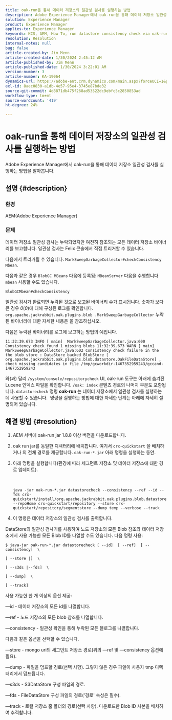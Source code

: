 ```yaml
---
title: oak-run을 통해 데이터 저장소의 일관성 검사를 실행하는 방법
description: Adobe Experience Manager에서 oak-run을 통해 데이터 저장소 일관성 검사를 실행하는 방법을 알아봅니다.
solution: Experience Manager
product: Experience Manager
applies-to: Experience Manager
keywords: KCS, AEM, How To, run datastore consistency check via oak-run, Adobe Experience Manager
resolution: Resolution
internal-notes: null
bug: false
article-created-by: Jim Menn
article-created-date: 1/30/2024 2:45:12 AM
article-published-by: Jim Menn
article-published-date: 1/30/2024 3:22:01 AM
version-number: 3
article-number: KA-19064
dynamics-url: https://adobe-ent.crm.dynamics.com/main.aspx?forceUCI=1&pagetype=entityrecord&etn=knowledgearticle&id=2c0b9c95-19bf-ee11-9079-6045bd006268
exl-id: 8aec0830-a1db-4e57-95e4-3745e87bde32
source-git-commit: 4d8871db475f268ad53522dc9ebfc5c2850853ad
workflow-type: tm+mt
source-wordcount: '419'
ht-degree: 24%

---
```


# oak-run을 통해 데이터 저장소의 일관성 검사를 실행하는 방법


Adobe Experience Manager에서 oak-run을 통해 데이터 저장소 일관성 검사를 실행하는 방법을 알아봅니다.

## 설명 {#description}


### 환경

AEM(Adobe Experience Manager)

### 문제

데이터 저장소 일관성 검사는 누락되었지만 여전히 참조되는 모든 데이터 저장소 바이너리를 보고합니다. 일관성 검사는 Felix 콘솔에서 직접 트리거할 수 있습니다.

다음에서 트리거될 수 있습니다. `MarkSweepGarbageCollector#checkConsistency Mbean`.

다음과 같은 경우 `BlobGC MBeans` 다음에 등록됨: `MBeanServer` 다음을 수행합니다 `mbean` 사용할 수도 있습니다.

`BlobGCMbean#checkConsistency`

일관성 검사가 완료되면 누락된 것으로 보고된 바이너리 수가 표시됩니다. 숫자가 보다 큰 경우 *0*(*0*)에 대해 구성된 로그를 확인합니다. `org.apache.jackrabbit.oak.plugins.blob .MarkSweepGarbageCollector` 누락된 바이너리에 대한 자세한 내용은 을 참조하십시오.

다음은 누락된 바이너리를 로그에 보고하는 방법의 예입니다.




```
11:32:39.673 INFO [ main]  MarkSweepGarbageCollector.java:600 Consistency check found 1 missing blobs 11:32:39.673 WARN [ main]  MarkSweepGarbageCollector.java:602 Consistency check failure in the the blob store : DataStore backed BlobStore [ org.apache.jackrabbit.oak.plugins.blob.datastore.OakFileDataStore] , check missing candidates in file /tmp/gcworkdir-1467352959243/gccand-1467352959243
```




와(과) 달리 `/system/console/repositorycheck` UI, oak-run 도구는 아래에 숨겨진 Lucene 인덱스 파일을 확인합니다. `/oak: index` 콘텐츠 경로의 나머지 부분도 포함됩니다. `datastorecheck` 명령 <b>oak-run </b>는 데이터 저장소에서 일관성 검사를 실행하는 데 사용할 수 있습니다.  명령을 실행하는 방법에 대한 자세한 단계는 아래에 자세히 설명되어 있습니다.


## 해결 방법 {#resolution}


1. AEM 서버에 oak-run jar 1.8.8 이상 버전을 다운로드합니다.
2. oak run jar를 동일한 디렉터리에 배치합니다. 여기서 `crx-quickstart` 을 배치하거나 의 전체 경로를 제공합니다. `oak-run-*.jar` 아래 명령을 실행하는 동안.
3. 아래 명령을 실행합니다(환경에 따라 세그먼트 저장소 및 데이터 저장소에 대한 경로 업데이트).<br><br><br>

   ```
   java -jar oak-run-*.jar datastorecheck --consistency --ref --id --fds crx-quickstart/install/org.apache.jackrabbit.oak.plugins.blob.datastore.FileDataStore.config --repoHome crx-quickstart/repository --store crx-quickstart/repository/segmentstore --dump temp --verbose --track
   ```

4. 이 명령은 데이터 저장소의 일관성 검사를 출력합니다.




DataStore의 일관성 검사기를 사용하여 노드 저장소의 모든 Blob 참조와 데이터 저장소에서 사용 가능한 모든 Blob ID를 나열할 수도 있습니다. 다음 명령 사용:

`$ java-jar oak-run-*.jar datastorecheck [ --id]  [ --ref]  [ --consistency]  \`

`[ --store |]  \`

`[ --s3ds |--fds]  \`

`[ --dump]  \`

`[ --track]`



사용 가능한 한 개 이상의 옵션 제공:

—id - 데이터 저장소의 모든 id를 나열합니다.

—ref - 노드 저장소의 모든 blob 참조를 나열합니다.

—consistency - 일관성 확인을 통해 누락된 모든 블로그를 나열합니다.



다음과 같은 옵션을 선택할 수 있습니다.

—store - mongo uri의 세그먼트 저장소 경로(위의 —ref 및 —consistency 옵션에 필요).

—dump - 파일을 덤프할 경로(선택 사항). 그렇지 않은 경우 파일이 사용자 tmp 디렉터리에서 덤프됩니다.

—s3ds - S3DataStore 구성 파일의 경로.

—fds - FileDataStore 구성 파일의 경로(&#39;경로&#39; 속성은 필수).

—track - 로컬 저장소 홈 폴더의 경로(선택 사항). 다운로드한 Blob ID 사본을 배치하여 추적합니다.
